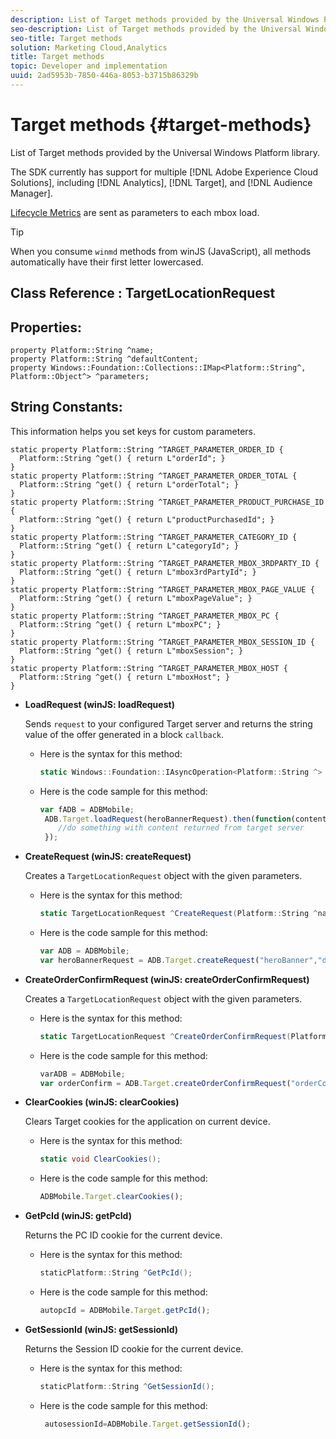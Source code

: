 ```yaml
---
description: List of Target methods provided by the Universal Windows Platform library.
seo-description: List of Target methods provided by the Universal Windows Platform library.
seo-title: Target methods
solution: Marketing Cloud,Analytics
title: Target methods
topic: Developer and implementation
uuid: 2ad5953b-7850-446a-8053-b3715b86329b
---
```


# Target methods {#target-methods}

List of Target methods provided by the Universal Windows Platform library.

The SDK currently has support for multiple [!DNL Adobe Experience Cloud Solutions], including [!DNL Analytics], [!DNL Target], and [!DNL Audience Manager].

[Lifecycle Metrics](/help/universal-windows/metrics.md) are sent as parameters to each mbox load.

>[!TIP]
>
>When you consume `winmd` methods from winJS (JavaScript), all methods automatically have their first letter lowercased.

## Class Reference : TargetLocationRequest

## Properties:

```
property Platform::String ^name; 
property Platform::String ^defaultContent; 
property Windows::Foundation::Collections::IMap<Platform::String^, Platform::Object^> ^parameters;
```

## String Constants:

This information helps you set keys for custom parameters.

```
static property Platform::String ^TARGET_PARAMETER_ORDER_ID { 
  Platform::String ^get() { return L"orderId"; } 
} 
static property Platform::String ^TARGET_PARAMETER_ORDER_TOTAL { 
  Platform::String ^get() { return L"orderTotal"; } 
} 
static property Platform::String ^TARGET_PARAMETER_PRODUCT_PURCHASE_ID { 
  Platform::String ^get() { return L"productPurchasedId"; } 
} 
static property Platform::String ^TARGET_PARAMETER_CATEGORY_ID { 
  Platform::String ^get() { return L"categoryId"; } 
} 
static property Platform::String ^TARGET_PARAMETER_MBOX_3RDPARTY_ID { 
  Platform::String ^get() { return L"mbox3rdPartyId"; } 
} 
static property Platform::String ^TARGET_PARAMETER_MBOX_PAGE_VALUE { 
  Platform::String ^get() { return L"mboxPageValue"; } 
} 
static property Platform::String ^TARGET_PARAMETER_MBOX_PC { 
  Platform::String ^get() { return L"mboxPC"; } 
} 
static property Platform::String ^TARGET_PARAMETER_MBOX_SESSION_ID { 
  Platform::String ^get() { return L"mboxSession"; } 
} 
static property Platform::String ^TARGET_PARAMETER_MBOX_HOST { 
  Platform::String ^get() { return L"mboxHost"; } 
}
```

* **LoadRequest (winJS: loadRequest)**

  Sends `request` to your configured Target server and returns the string value of the offer generated in a block `callback`.

  * Here is the syntax for this method:

    ```csharp
    static Windows::Foundation::IAsyncOperation<Platform::String ^> ^LoadRequest(TargetLocationRequest ^request);
    ```

  * Here is the code sample for this method:

    ```js
    var fADB = ADBMobile; 
     ADB.Target.loadRequest(heroBannerRequest).then(function(content){ 
        //do something with content returned from target server 
     });
     ```

* **CreateRequest (winJS: createRequest)**

  Creates a `TargetLocationRequest` object with the given parameters.

  * Here is the syntax for this method:

    ```csharp
    static TargetLocationRequest ^CreateRequest(Platform::String ^name, Platform::String ^defaultContent,Windows::Foundation::Collections::IMap<Platform::String^,Platform::Object^> ^parameters); 
    ```

  * Here is the code sample for this method:

    ```js
    var ADB = ADBMobile;
    var heroBannerRequest = ADB.Target.createRequest("heroBanner","default.png", null); 
    ```

* **CreateOrder​ConfirmRequest (winJS: createOrder​ConfirmRequest)**

  Creates a `TargetLocationRequest` object with the given parameters.

  * Here is the syntax for this method:

    ```csharp
    static TargetLocationRequest ^CreateOrderConfirmRequest(Platform::String ^name, Platform::String ^orderId,Platform::String ^orderTotal,Platform::String ^productPurchasedId,Windows::Foundation::Collections::IMap<Platform::String^,Platform::Object^> ^parameters); 
    ```

  * Here is the code sample for this method:

    ```js
    varADB = ADBMobile;
    var orderConfirm = ADB.Target.createOrderConfirmRequest("orderConfirm","order","47.88","3722",null);
    ```

* **ClearCookies (winJS: clearCookies)**

  Clears Target cookies for the application on current device.

  * Here is the syntax for this method:

    ```csharp
    static void ClearCookies();
    ```

  * Here is the code sample for this method:

    ```js
    ADBMobile.Target.clearCookies();
    ```

* **GetPcId (winJS: getPcId)**

  Returns the PC ID cookie for the current device.

  * Here is the syntax for this method:

    ```csharp
    staticPlatform::String ^GetPcId();
    ```

  * Here is the code sample for this method:

    ```js
    autopcId = ADBMobile.Target.getPcId();
    ```

* **GetSessionId (winJS: getSessionId)**

  Returns the Session ID cookie for the current device.

  * Here is the syntax for this method:

    ```csharp
    staticPlatform::String ^GetSessionId();
    ```

  * Here is the code sample for this method:

    ```js
     autosessionId=ADBMobile.Target.getSessionId(); 
     ```

